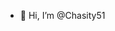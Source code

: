- 👋 Hi, I’m @Chasity51

<!---
Chasity51/Chasity51 is a ✨ special ✨ repository because its `README.md` (this file) appears on your GitHub profile.
You can click the Preview link to take a look at your changes.
--->
